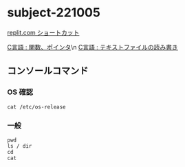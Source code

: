 # subject-221005

[replit.com ショートカット](https://docs.replit.com/programming-ide/working-shortcuts)

[C言語 : 関数、ポインタ](https://replit.com/@sworc/c-function)\n
[C言語 : テキストファイルの読み書き](https://replit.com/@sworc/c-file-access)

## コンソールコマンド

### OS 確認
```
cat /etc/os-release
```

### 一般
```
pwd
ls / dir
cd
cat
```
